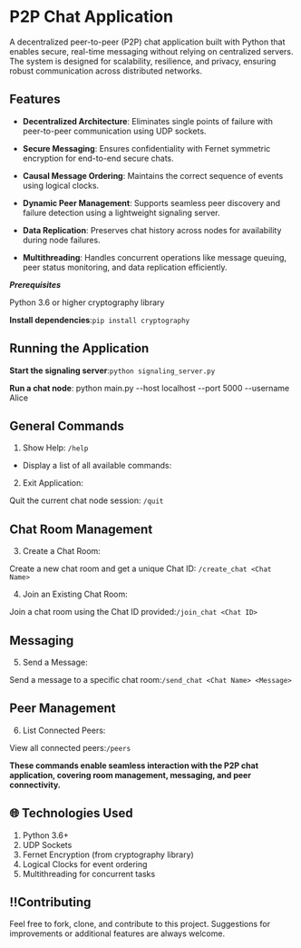 # P2P Chat Application
A decentralized peer-to-peer (P2P) chat application built with Python that enables secure, real-time messaging without relying on centralized servers. The system is designed for scalability, resilience, and privacy, ensuring robust communication across distributed networks.


## Features

+ **Decentralized Architecture**: Eliminates single points of failure with peer-to-peer communication using UDP sockets.

+ **Secure Messaging**: Ensures confidentiality with Fernet symmetric encryption for end-to-end secure chats.
 
+ **Causal Message Ordering**: Maintains the correct sequence of events using logical clocks.
 
+ **Dynamic Peer Management**: Supports seamless peer discovery and failure detection using a lightweight signaling server.
 
+ **Data Replication**: Preserves chat history across nodes for availability during node failures.
 
+ **Multithreading**: Handles concurrent operations like message queuing, peer status monitoring, and data replication efficiently.

***Prerequisites***

Python 3.6 or higher
cryptography library

**Install dependencies**:```pip install cryptography```

## Running the Application 

**Start the signaling server**:```python signaling_server.py```

**Run a chat node**:
python main.py --host localhost --port 5000 --username Alice

## General Commands
1. Show Help: ```/help```
 - Display a list of all available commands: 

2. Exit Application:
   
Quit the current chat node session: ```/quit```

## Chat Room Management
3. Create a Chat Room:
   
Create a new chat room and get a unique Chat ID: ```/create_chat <Chat Name>```

4. Join an Existing Chat Room:
   
Join a chat room using the Chat ID provided:```/join_chat <Chat ID> ```

## Messaging

5. Send a Message:
   
Send a message to a specific chat room:```/send_chat <Chat Name> <Message>```

## Peer Management
6. List Connected Peers:
   
View all connected peers:```/peers```

**These commands enable seamless interaction with the P2P chat application, covering room management, messaging, and peer connectivity.**
 

## :globe_with_meridians: Technologies Used
1. Python 3.6+
2. UDP Sockets
3. Fernet Encryption (from cryptography library)
4. Logical Clocks for event ordering
5. Multithreading for concurrent tasks

## :bangbang:Contributing
Feel free to fork, clone, and contribute to this project. Suggestions for improvements or additional features are always welcome.
